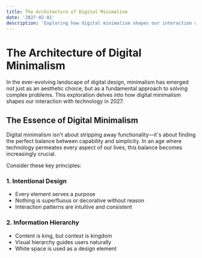 ```yaml
---
title: The Architecture of Digital Minimalism
date: '2027-02-01'
description: 'Exploring how digital minimalism shapes our interaction with technology in 2027'
---
```


# The Architecture of Digital Minimalism

In the ever-evolving landscape of digital design, minimalism has emerged not just as an aesthetic choice, but as a fundamental approach to solving complex problems. This exploration delves into how digital minimalism shapes our interaction with technology in 2027.

## The Essence of Digital Minimalism

Digital minimalism isn't about stripping away functionality—it's about finding the perfect balance between capability and simplicity. In an age where technology permeates every aspect of our lives, this balance becomes increasingly crucial.

Consider these key principles:

### 1. Intentional Design
- Every element serves a purpose
- Nothing is superfluous or decorative without reason
- Interaction patterns are intuitive and consistent

### 2. Information Hierarchy
- Content is king, but context is kingdom
- Visual hierarchy guides users naturally
- White space is used as a design element
